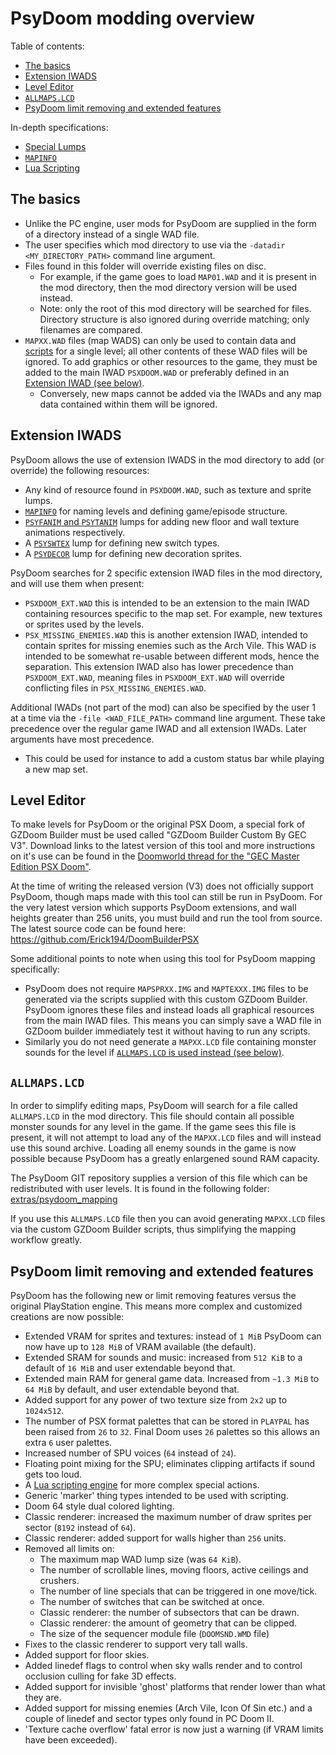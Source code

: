 # PsyDoom modding overview
Table of contents:
- [The basics](#The-basics)
- [Extension IWADS](#Extension-IWADS)
- [Level Editor](#Level-Editor)
- [`ALLMAPS.LCD`](#ALLMAPSLCD)
- [PsyDoom limit removing and extended features](#PsyDoom-limit-removing-and-extended-features)

In-depth specifications:
- [Special Lumps](PsyDoom%20Special%20Lumps.md)
- [`MAPINFO`](PsyDoom%20MAPINFO.md)
- [Lua Scripting](PsyDoom%20Lua%20Scripting.md)

## The basics
- Unlike the PC engine, user mods for PsyDoom are supplied in the form of a directory instead of a single WAD file.
- The user specifies which mod directory to use via the `-datadir <MY_DIRECTORY_PATH>` command line argument.
- Files found in this folder will override existing files on disc.
    - For example, if the game goes to load `MAP01.WAD` and it is present in the mod directory, then the mod directory version will be used instead.
    - Note: only the root of this mod directory will be searched for files. Directory structure is also ignored during override matching; only filenames are compared.
- `MAPXX.WAD` files (map WADS) can only be used to contain data and [scripts](PsyDoom%20Lua%20Scripting.md) for a single level; all other contents of these WAD files will be ignored. To add graphics or other resources to the game, they must be added to the main IWAD `PSXDOOM.WAD` or preferably defined in an [Extension IWAD (see below)](#Extension-IWADS).
    - Conversely, new maps cannot be added via the IWADs and any map data contained within them will be ignored.

## Extension IWADS
PsyDoom allows the use of extension IWADS in the mod directory to add (or override) the following resources:
- Any kind of resource found in `PSXDOOM.WAD`, such as texture and sprite lumps.
- [`MAPINFO`](PsyDoom%20MAPINFO.md) for naming levels and defining game/episode structure.
- [`PSYFANIM` and `PSYTANIM`](PsyDoom%20Special%20Lumps.md#PSYFANIM-and-PSYTANIM) lumps for adding new floor and wall texture animations respectively.
- A [`PSYSWTEX`](PsyDoom%20Special%20Lumps.md#PSYSWTEX) lump for defining new switch types.
- A [`PSYDECOR`](PsyDoom%20Special%20Lumps.md#PSYDECOR) lump for defining new decoration sprites.

PsyDoom searches for 2 specific extension IWAD files in the mod directory, and will use them when present:
- `PSXDOOM_EXT.WAD` this is intended to be an extension to the main IWAD containing resources specific to the map set. For example, new textures or sprites used by the levels.
- `PSX_MISSING_ENEMIES.WAD` this is another extension IWAD, intended to contain sprites for missing enemies such as the Arch Vile. This WAD is intended to be somewhat re-usable between different mods, hence the separation. This extension IWAD also has lower precedence than `PSXDOOM_EXT.WAD`, meaning files in `PSXDOOM_EXT.WAD` will override conflicting files in `PSX_MISSING_ENEMIES.WAD`.

Additional IWADs (not part of the mod) can also be specified by the user 1 at a time via the `-file <WAD_FILE_PATH>` command line argument. These take precedence over the regular game IWAD and all extension IWADs. Later arguments have most precedence.
- This could be used for instance to add a custom status bar while playing a new map set.

## Level Editor
To make levels for PsyDoom or the original PSX Doom, a special fork of GZDoom Builder must be used called "GZDoom Builder Custom By GEC V3". Download links to the latest version of this tool and more instructions on it's use can be found in the [Doomworld thread for the "GEC Master Edition PSX Doom"](https://www.doomworld.com/forum/topic/101161-gec-master-edition-psx-doom-for-the-playstation-1102019-beta-3-release-now-are-you-ready-for-more-action/).

At the time of writing the released version (V3) does not officially support PsyDoom, though maps made with this tool can still be run in PsyDoom. For the very latest version which supports PsyDoom extensions, and wall heights greater than 256 units, you must build and run the tool from source. The latest source code can be found here:
https://github.com/Erick194/DoomBuilderPSX

Some additional points to note when using this tool for PsyDoom mapping specifically:
- PsyDoom does not require `MAPSPRXX.IMG` and `MAPTEXXX.IMG` files to be generated via the scripts supplied with this custom GZDoom Builder. PsyDoom ignores these files and instead loads all graphical resources from the main IWAD files. This means you can simply save a WAD file in GZDoom builder immediately test it without having to run any scripts.
- Similarly you do not need generate a `MAPXX.LCD` file containing monster sounds for the level if [`ALLMAPS.LCD` is used instead (see below)](#ALLMAPSLCD).

## `ALLMAPS.LCD`
In order to simplify editing maps, PsyDoom will search for a file called `ALLMAPS.LCD` in the mod directory. This file should contain all possible monster sounds for any level in the game. If the game sees this file is present, it will not attempt to load any of the `MAPXX.LCD` files and will instead use this sound archive. Loading all enemy sounds in the game is now possible because PsyDoom has a greatly enlargened sound RAM capacity.

The PsyDoom GIT repository supplies a version of this file which can be redistributed with user levels. It is found in the following folder:
[extras/psydoom_mapping](../extras/psydoom_mapping)

If you use this `ALLMAPS.LCD` file then you can avoid generating `MAPXX.LCD` files via the custom GZDoom Builder scripts, thus simplifying the mapping workflow greatly.

## PsyDoom limit removing and extended features
PsyDoom has the following new or limit removing features versus the original PlayStation engine. This means more complex and customized creations are now possible:
- Extended VRAM for sprites and textures: instead of `1 MiB` PsyDoom can now have up to `128 MiB` of VRAM available (the default).
- Extended SRAM for sounds and music: increased from `512 KiB` to a default of `16 MiB` and user extendable beyond that.
- Extended main RAM for general game data. Increased from `~1.3 MiB` to `64 MiB` by default, and user extendable beyond that.
- Added support for any power of two texture size from `2x2` up to `1024x512`.
- The number of PSX format palettes that can be stored in `PLAYPAL` has been raised from `26` to `32`. Final Doom uses `26` palettes so this allows an extra `6` user palettes.
- Increased number of SPU voices (`64` instead of `24`).
- Floating point mixing for the SPU; eliminates clipping artifacts if sound gets too loud.
- A [Lua scripting engine](PsyDoom%20Lua%20Scripting.md) for more complex special actions.
- Generic 'marker' thing types intended to be used with scripting.
- Doom 64 style dual colored lighting.
- Classic renderer: increased the maximum number of draw sprites per sector (`8192` instead of `64`).
- Classic renderer: added support for walls higher than `256` units.
- Removed all limits on:
    - The maximum map WAD lump size (was `64 KiB`).
    - The number of scrollable lines, moving floors, active ceilings and crushers.
    - The number of line specials that can be triggered in one move/tick.
    - The number of switches that can be switched at once.
    - Classic renderer: the number of subsectors that can be drawn.
    - Classic renderer: the amount of geometry that can be clipped.
    - The size of the sequencer module file (`DOOMSND.WMD` file)
- Fixes to the classic renderer to support very tall walls.
- Added support for floor skies.
- Added linedef flags to control when sky walls render and to control occlusion culling for fake 3D effects.
- Added support for invisible 'ghost' platforms that render lower than what they are.
- Added support for missing enemies (Arch Vile, Icon Of Sin etc.) and a couple of linedef and sector types only found in PC Doom II.
- 'Texture cache overflow' fatal error is now just a warning (if VRAM limits have been exceeded).

